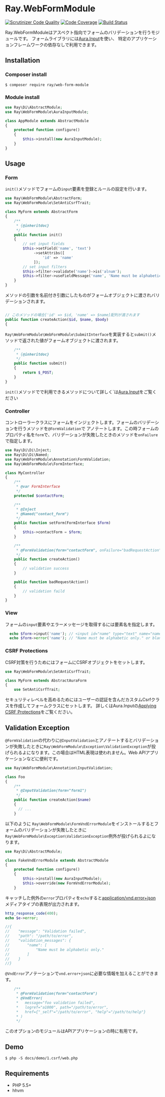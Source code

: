# Ray.WebFormModule

[![Scrutinizer Code Quality](https://scrutinizer-ci.com/g/ray-di/Ray.WebFormModule/badges/quality-score.png?b=1.x)](https://scrutinizer-ci.com/g/ray-di/Ray.WebFormModule/?branch=1.x)
[![Code Coverage](https://scrutinizer-ci.com/g/ray-di/Ray.WebFormModule/badges/coverage.png?b=1.x)](https://scrutinizer-ci.com/g/ray-di/Ray.WebFormModule/?branch=1.x)
[![Build Status](https://travis-ci.org/ray-di/Ray.WebFormModule.svg?branch=1.x)](https://travis-ci.org/ray-di/Ray.WebFormModule)

Ray.WebFormModuleはアスペクト指向でフォームのバリデーションを行うモジュールです。
フォームライブラリには[Aura.Input](https://github.com/auraphp/Aura.Input)を使い、
特定のアプリケーションフレームワークの依存なしで利用できます。

## Installation

### Composer install

    $ composer require ray/web-form-module
 
### Module install

```php
use Ray\Di\AbstractModule;
use Ray\WebFormModule\AuraInputModule;

class AppModule extends AbstractModule
{
    protected function configure()
    {
        $this->install(new AuraInputModule);
    }
}
```
## Usage

### Form

`init()`メソッドでフォームの`input`要素を登録とルールの設定を行います。

```php
use Ray\WebFormModule\AbstractForm;
use Ray\WebFormModule\SetAntiCsrfTrait;

class MyForm extends AbstractForm
{
    /**
     * {@inheritdoc}
     */
    public function init()
    {
        // set input fields
        $this->setField('name', 'text')
             ->setAttribs([
                 'id' => 'name'
             ]);
        // set input filters
        $this->filter->validate('name')->is('alnum');
        $this->filter->useFieldMessage('name', 'Name must be alphabetic only.');
    }
}
```
メソッドの引数を名前付き引数にしたものがフォームオブジェクトに渡されバリデーションされます。
```php

// このメソッドの場合['id' => $id, 'name' => $name]配列が渡されます
public function createAction($id, $name, $body)
{
```

`Ray\WebFormModule\WebFormModule\SubmitInterface`を実装すると`submit()`メソッドで返された値がフォームオブジェクトに渡されます。
```php
    /**
     * {@inheritdoc}
     */
    public function submit()
    {
        return $_POST;
    }
}
```
`init()`メソッドでで利用できるメソッドについて詳しく`は[Aura.Input](https://github.com/auraphp/Aura.Input#self-initializing-forms)をご覧ください

### Controller

コントローラークラスにフォームをインジェクトします。フォームのバリデーションを行うメソッドを`@FormValidation`で
アノテートします。この時フォームのプロパティ名を`form`で、バリデーションが失敗したときのメソッドを`onFailure`で指定します。

```php
use Ray\Di\Di\Inject;
use Ray\Di\Di\Named;
use Ray\WebFormModule\Annotation\FormValidation;
use Ray\WebFormModule\FormInterface;

class MyController
{
    /**
     * @var FormInterface
     */
    protected $contactForm;

    /**
     * @Inject
     * @Named("contact_form")
     */
    public function setForm(FormInterface $form)
    {
        $this->contactForm = $form;
    }

    /**
     * @FormValidation(form="contactForm", onFailure="badRequestAction")
     */
    public function createAction()
    {
        // validation success
    }

    public function badRequestAction()
    {
        // validation faild
    }
}
```
### View

フォームの`input`要素やエラーメッセージを取得するには要素名を指定します。

```php
  echo $form->input('name'); // <input id="name" type="text" name="name" size="20" maxlength="20" />
  echo $form->error('name'); // "Name must be alphabetic only." or blank.
```

### CSRF Protections

CSRF対策を行うためにはフォームにCSRFオブジェクトをセットします。

```php
use Ray\WebFormModule\SetAntiCsrfTrait;

class MyForm extends AbstractAuraForm
{
    use SetAntiCsrfTrait;
```

セキュリティレベルを高めるためにはユーザーの認証を含んだカスタムCsrfクラスを作成してフォームクラスにセットします。
詳しくはAura.Inputの[Applying CSRF Protections](https://github.com/auraphp/Aura.Input#applying-csrf-protections)をご覧ください。

## Validation Exception

`@FormValidation`の代わりに`@InputValidation`とアノテートするとバリデーションが失敗したときに`Ray\WebFormModule\Exception\ValidationException`が投げられるよになります。この場合はHTML表現は使われません。Web APIアプリケーションなどに便利です。

```php
use Ray\WebFormModule\Annotation\InputValidation;

class Foo
{
    /**
     * @InputValidation(form="form1")
     */
    public function createAction($name)
    {
      // ...
    }
```
以下のように `Ray\WebFormModule\FormVndErrorModule`をインストールするとフォームのバリデーションが失敗したときに`Ray\WebFormModule\Exception\ValidationException`例外が投げられるよになります。

```php
use Ray\Di\AbstractModule;

class FakeVndErrorModule extends AbstractModule
{
    protected function configure()
    {
        $this->install(new AuraInputModule);
        $this->override(new FormVndErrorModule);
    }
``` 

キャッチした例外の`error`プロパティを`echo`すると[application/vnd.error+json](https://tools.ietf.org/html/rfc6906)メディアタイプの表現が出力されます。 

```php
http_response_code(400);
echo $e->error;

//{
//    "message": "Validation failed",
//    "path": "/path/to/error",
//    "validation_messages": {
//        "name": [
//            "Name must be alphabetic only."
//        ]
//    }
//}
```

`@VndError`アノテーションで`vnd.error+json`に必要な情報を加えることができます。

```php
    /**
     * @FormValidation(form="contactForm")
     * @VndError(
     *   message="foo validation failed",
     *   logref="a1000", path="/path/to/error",
     *   href={"_self"="/path/to/error", "help"="/path/to/help"}
     * )
     */
```

このオプションのモジュールはAPIアプリケーションの時に有用です。

## Demo

    $ php -S docs/demo/1.csrf/web.php

## Requirements

 * PHP 5.5+
 * hhvm
